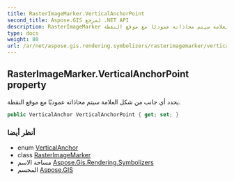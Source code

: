 ```yaml
---
title: RasterImageMarker.VerticalAnchorPoint
second_title: Aspose.GIS لمرجع .NET API
description: RasterImageMarker ملكية. يحدد أي جانب من شكل العلامة سيتم محاذاته عموديًا مع موقع النقطة.
type: docs
weight: 80
url: /ar/net/aspose.gis.rendering.symbolizers/rasterimagemarker/verticalanchorpoint/
---
```

## RasterImageMarker.VerticalAnchorPoint property

يحدد أي جانب من شكل العلامة سيتم محاذاته عموديًا مع موقع النقطة.

```csharp
public VerticalAnchor VerticalAnchorPoint { get; set; }
```

### أنظر أيضا

* enum [VerticalAnchor](../../verticalanchor/)
* class [RasterImageMarker](../)
* مساحة الاسم [Aspose.Gis.Rendering.Symbolizers](../../rasterimagemarker/)
* المجسم [Aspose.GIS](../../../)


